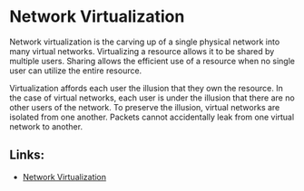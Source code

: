 # Network Virtualization

Network virtualization is the carving up of a single physical network into many virtual networks. Virtualizing a resource allows it to be shared by multiple users. Sharing allows the efficient use of a resource when no single user can utilize the entire resource.

Virtualization affords each user the illusion that they own the resource. In the case of virtual networks, each user is under the illusion that there are no other users of the network. To preserve the illusion, virtual networks are isolated from one another. Packets cannot accidentally leak from one virtual network to another.

## Links:
- [Network Virtualization](https://docs.nvidia.com/networking-ethernet-software/cumulus-linux-44/Network-Virtualization/)